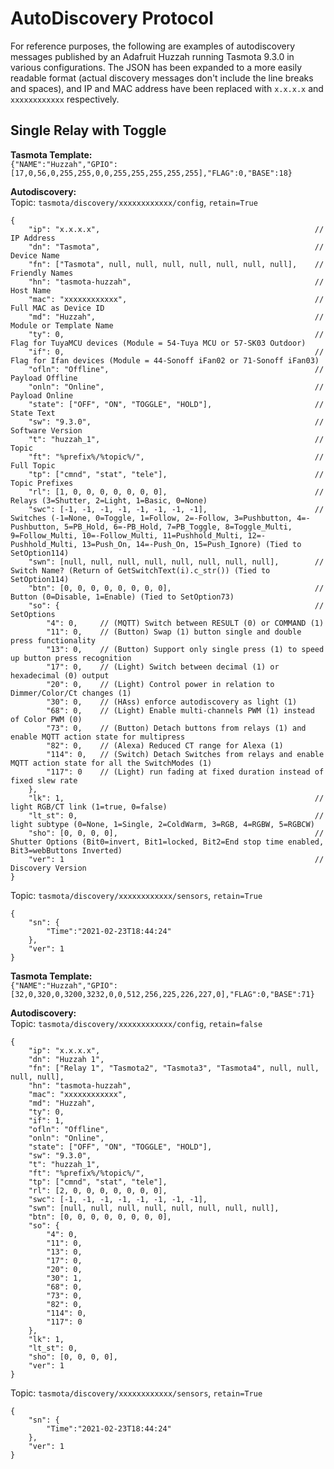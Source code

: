 # AutoDiscovery Protocol

For reference purposes, the following are examples of autodiscovery messages published by an Adafruit Huzzah running Tasmota 9.3.0 in various configurations.  The JSON has been expanded to a more easily readable format (actual discovery messages don't include the line breaks and spaces), and IP and MAC address have been replaced with `x.x.x.x` and `xxxxxxxxxxxx` respectively.


## Single Relay with Toggle

**Tasmota Template:**  
`{"NAME":"Huzzah","GPIO":[17,0,56,0,255,255,0,0,255,255,255,255,255],"FLAG":0,"BASE":18}`

**Autodiscovery:**  
Topic: `tasmota/discovery/xxxxxxxxxxxx/config`, `retain=True`

```jsonc
{
    "ip": "x.x.x.x",                                                // IP Address
    "dn": "Tasmota",                                                // Device Name 
    "fn": ["Tasmota", null, null, null, null, null, null, null],    // Friendly Names
    "hn": "tasmota-huzzah",                                         // Host Name
    "mac": "xxxxxxxxxxxx",                                          // Full MAC as Device ID
    "md": "Huzzah",                                                 // Module or Template Name
    "ty": 0,                                                        // Flag for TuyaMCU devices (Module = 54-Tuya MCU or 57-SK03 Outdoor)
    "if": 0,                                                        // Flag for Ifan devices (Module = 44-Sonoff iFan02 or 71-Sonoff iFan03)
    "ofln": "Offline",                                              // Payload Offline
    "onln": "Online",                                               // Payload Online
    "state": ["OFF", "ON", "TOGGLE", "HOLD"],                       // State Text
    "sw": "9.3.0",                                                  // Software Version
    "t": "huzzah_1",                                                // Topic
    "ft": "%prefix%/%topic%/",                                      // Full Topic
    "tp": ["cmnd", "stat", "tele"],                                 // Topic Prefixes
    "rl": [1, 0, 0, 0, 0, 0, 0, 0],                                 // Relays (3=Shutter, 2=Light, 1=Basic, 0=None)
    "swc": [-1, -1, -1, -1, -1, -1, -1, -1],                        // Switches (-1=None, 0=Toggle, 1=Follow, 2=-Follow, 3=Pushbutton, 4=-Pushbutton, 5=PB_Hold, 6=-PB_Hold, 7=PB_Toggle, 8=Toggle_Multi, 9=Follow_Multi, 10=-Follow_Multi, 11=Pushhold_Multi, 12=-Pushhold_Multi, 13=Push_On, 14=-Push_On, 15=Push_Ignore) (Tied to SetOption114)
    "swn": [null, null, null, null, null, null, null, null],        // Switch Name? (Return of GetSwitchText(i).c_str()) (Tied to SetOption114)
    "btn": [0, 0, 0, 0, 0, 0, 0, 0],                                // Button (0=Disable, 1=Enable) (Tied to SetOption73)
    "so": {                                                         // SetOptions
        "4": 0,     // (MQTT) Switch between RESULT (0) or COMMAND (1)
        "11": 0,    // (Button) Swap (1) button single and double press functionality
        "13": 0,    // (Button) Support only single press (1) to speed up button press recognition
        "17": 0,    // (Light) Switch between decimal (1) or hexadecimal (0) output
        "20": 0,    // (Light) Control power in relation to Dimmer/Color/Ct changes (1)
        "30": 0,    // (HAss) enforce autodiscovery as light (1)
        "68": 0,    // (Light) Enable multi-channels PWM (1) instead of Color PWM (0)
        "73": 0,    // (Button) Detach buttons from relays (1) and enable MQTT action state for multipress
        "82": 0,    // (Alexa) Reduced CT range for Alexa (1)
        "114": 0,   // (Switch) Detach Switches from relays and enable MQTT action state for all the SwitchModes (1)
        "117": 0    // (Light) run fading at fixed duration instead of fixed slew rate
    },
    "lk": 1,                                                        // light RGB/CT link (1=true, 0=false) 
    "lt_st": 0,                                                     // light subtype (0=None, 1=Single, 2=ColdWarm, 3=RGB, 4=RGBW, 5=RGBCW)
    "sho": [0, 0, 0, 0],                                            // Shutter Options (Bit0=invert, Bit1=locked, Bit2=End stop time enabled, Bit3=webButtons Inverted)
    "ver": 1                                                        // Discovery Version
}
```

Topic: `tasmota/discovery/xxxxxxxxxxxx/sensors`, `retain=True`
```jsonc
{
    "sn": {
        "Time":"2021-02-23T18:44:24"
    },
    "ver": 1
}
```


**Tasmota Template:**  
`{"NAME":"Huzzah","GPIO":[32,0,320,0,3200,3232,0,0,512,256,225,226,227,0],"FLAG":0,"BASE":71}`

**Autodiscovery:**  
Topic: `tasmota/discovery/xxxxxxxxxxxx/config`, `retain=false`

```jsonc
{
    "ip": "x.x.x.x",
    "dn": "Huzzah 1",
    "fn": ["Relay 1", "Tasmota2", "Tasmota3", "Tasmota4", null, null, null, null],
    "hn": "tasmota-huzzah",
    "mac": "xxxxxxxxxxxx",
    "md": "Huzzah",
    "ty": 0,
    "if": 1,
    "ofln": "Offline",
    "onln": "Online",
    "state": ["OFF", "ON", "TOGGLE", "HOLD"],
    "sw": "9.3.0",
    "t": "huzzah_1",
    "ft": "%prefix%/%topic%/",
    "tp": ["cmnd", "stat", "tele"],
    "rl": [2, 0, 0, 0, 0, 0, 0, 0],
    "swc": [-1, -1, -1, -1, -1, -1, -1, -1],
    "swn": [null, null, null, null, null, null, null, null],
    "btn": [0, 0, 0, 0, 0, 0, 0, 0],
    "so": {
        "4": 0,
        "11": 0,
        "13": 0,
        "17": 0,
        "20": 0,
        "30": 1,
        "68": 0,
        "73": 0,
        "82": 0,
        "114": 0,
        "117": 0
    },
    "lk": 1,
    "lt_st": 0,
    "sho": [0, 0, 0, 0],
    "ver": 1
}
```

Topic: `tasmota/discovery/xxxxxxxxxxxx/sensors`, `retain=True`
```jsonc
{
    "sn": {
        "Time":"2021-02-23T18:44:24"
    },
    "ver": 1
}
```